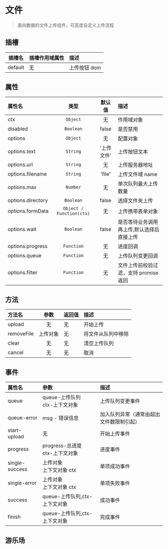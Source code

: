 # 文件

> 面向数据的文件上传组件，可高度自定义上传流程

## 插槽

| 插槽名  | 插槽作用域属性 | 描述         |
| :-----: | :------------- | :----------- |
| default | 无             | 上传按钮 dom |

## 属性

| 属性名            |           类型           |   默认值   | 描述                                      |
| :---------------- | :----------------------: | :--------: | :---------------------------------------- |
| ctx               |         `Object`         |     无     | 作用域对象                                |
| disabled          |        `Boolean`         |   false    | 是否禁用                                  |
| options           |         `Object`         |     无     | 配置对象                                  |
| options.text      |         `String`         | '上传文件' | 上传按钮文本                              |
| options.url       |         `String`         |     无     | 上传服务器地址                            |
| options.filename  |         `String`         |   'file'   | 上传文件域 name                           |
| options.max       |         `Number`         |     无     | 单次队列最大上传数量                      |
| options.directory |        `Boolean`         |   false    | 选择文件夹上传                            |
| options.formData  | `Object / Function(ctx)` |     无     | 上传携带表单对象                          |
| options.wait      |        `Boolean`         |   false    | 是否等待业务调用再上传,默认选择后直接上传 |
| options.progress  |        `Function`        |     无     | 进度回调                                  |
| options.queue     |        `Function`        |     无     | 上传队列变更回调                          |
| options.filter    |        `Function`        |     无     | 文件上传前校验过滤，支持 promise 返回     |

## 方法

| 方法名     |   参数   | 返回值 | 描述               |
| :--------- | :------: | :----- | :----------------- |
| upload     |    无    | 无     | 开始上传           |
| removeFile | 上传对象 | 无     | 将文件从队列中移除 |
| clear | 无 | 无     | 清空上传队列 |
| cancel | 无 | 无     | 取消 |

## 事件

| 属性名         | 参数                              | 描述                                     |
| :------------- | :-------------------------------- | :--------------------------------------- |
| queue          | queue-上传队列<br>ctx-上下文对象  | 上传队列变更事件                         |
| queue-error    | msg - 错误信息                    | 加入队列异常（通常由超出文件数限制引起） |
| start-upload   | 无                                | 开始上传事件                             |
| progress       | progress-总进度<br>ctx-上下文对象 | 进度事件                                 |
| single-success | 上传对象<br>上下文对象 ctx        | 单项成功事件                             |
| single-error   | 上传对象<br>上下文对象 ctx        | 单项失败事件                             |
| success        | queue-上传队列,ctx-上下文对象     | 成功事件                                 |
| finish         | queue-上传队列,ctx-上下文对象     | 完成事件                                 |

## 游乐场

<vuep template="#example"></vuep>

<script v-pre type="text/x-template" id="example">
<style>
	/* 自定义上传按钮样式 */
    .upload-trigger{
        display: inline-block;
        width: 80px;
        height: 80px;
        border:2px solid #ddd;
        background:#FFF;
        text-align:center;
        line-height:80px;
        cursor:pointer;
    }
    .upload-trigger:hover{
        background:#ccc;
    }
</style>
<template>
  <div class="demo-container">
	<xui-file ref="uploader" class="upload-test" :options="options" :ctx="ctx"
        @queue="queueHandle"
        @progress="progressHandle"
        @single-error="errorHandle"
        @success="successHandle">
		<div class="upload-trigger">选择文件</div>
	</xui-file>
    <xui-button @click="upload" color="primary" style="margin-left:20px;vertical-align:top;">开始上传</xui-button>
    <ul>
        <li v-for="(item,index) in queue" :key="index">
        <div>
            <div>文件名：{{item.name}}</div>
            <div>状态：{{item.status}}</div>
            <div>上传进度：{{item.progress}}</div>
            <div>服务器返回结果：{{item.result}}</div>
        </div>
        <a href="javascript:;" @click="removeFile(item)">删除</a>
        </li>
    </ul>
  </div>
</template>
<script>
export default {
    data(){
        return {
			queue : [],
			ctx : {name : '小明'},//宿主作用域对象
            options: {
				label: "文件选择",
				icon: "ios-cloud-upload",
				disabled: false,
				color: "success",
				filename: "file",
				wait: true,
				max :3,
				directory : false,
				url: "/test-upload/receive",
				className: "my-uploader-trigger",
				filter(f) {
					return ~f.type.indexOf("image");
				},
				formData: record => {
					return {
						taskToken: "token",
						xiaoname: record.name
					};
				},
				progress(v) {
                    // console.log(`总上传进度:`+v);
				}
			}
        }
    },
    methods : {
		upload() {
			this.$refs.uploader.upload();
		},
		removeFile(f){
			this.$refs.uploader.removeFile(f);
		},
		queueHandle(queue) {
			this.queue = queue;
		},
		progressHandle(v) {
            console.log(`总上传进度:`+v);
        },
		errorHandle(v) {
            console.warn(`上传异常:`);
            console.warn(v);
		},
		successHandle() {
            console.log(`上传成功`);
        }
    }
}
</script>
</script>
